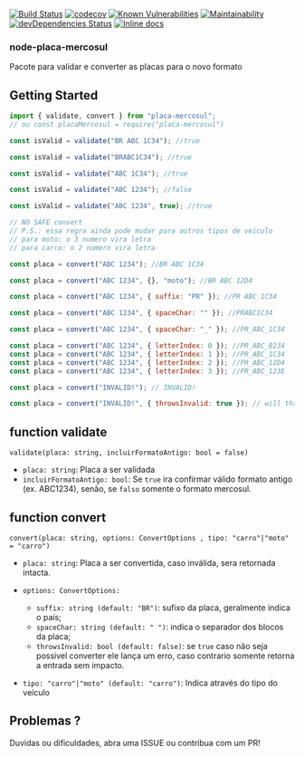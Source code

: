 [![Build Status](https://travis-ci.org/castrolol/node-placa-mercosul.svg?branch=master)](https://travis-ci.org/castrolol/node-placa-mercosul) [![codecov](https://codecov.io/gh/castrolol/node-placa-mercosul/branch/master/graph/badge.svg)](https://codecov.io/gh/castrolol/node-placa-mercosul) [![Known Vulnerabilities](https://snyk.io/test/github/castrolol/node-placa-mercosul/badge.svg?targetFile=package.json)](https://snyk.io/test/github/castrolol/node-placa-mercosul?targetFile=package.json) [![Maintainability](https://api.codeclimate.com/v1/badges/4f7cd57e5ed89e05965d/maintainability)](https://codeclimate.com/github/castrolol/node-placa-mercosul/maintainability) [![devDependencies Status](https://david-dm.org/castrolol/node-placa-mercosul/dev-status.svg)](https://david-dm.org/castrolol/node-placa-mercosul?type=dev) [![Inline docs](http://inch-ci.org/github/castrolol/node-placa-mercosul.svg?branch=master)](http://inch-ci.org/github/castrolol/node-placa-mercosul)

### node-placa-mercosul

Pacote para validar e converter as placas para o novo formato

## Getting Started

```js
import { validate, convert } from "placa-mercosul";
// ou const placaMercosul = require("placa-mercosul")

const isValid = validate("BR ABC 1C34"); //true

const isValid = validate("BRABC1C34"); //true

const isValid = validate("ABC 1C34"); //true

const isValid = validate("ABC 1234"); //false

const isValid = validate("ABC 1234", true); //true

// NO SAFE convert
// P.S.: essa regra ainda pode mudar para outros tipos de veiculo
// para moto: o 3 numero vira letra
// para carro: o 2 numero vira letra

const placa = convert("ABC 1234"); //BR ABC 1C34

const placa = convert("ABC 1234", {}, "moto"); //BR ABC 12D4

const placa = convert("ABC 1234", { suffix: "PR" }); //PR ABC 1C34

const placa = convert("ABC 1234", { spaceChar: "" }); //PRABC1C34

const placa = convert("ABC 1234", { spaceChar: "_" }); //PR_ABC_1C34

const placa = convert("ABC 1234", { letterIndex: 0 }); //PR_ABC_B234
const placa = convert("ABC 1234", { letterIndex: 1 }); //PR_ABC_1C34
const placa = convert("ABC 1234", { letterIndex: 2 }); //PR_ABC_12D4
const placa = convert("ABC 1234", { letterIndex: 3 }); //PR_ABC_123E

const placa = convert("INVALID!"); // INVALID!

const placa = convert("INVALID!", { throwsInvalid: true }); // will throw Error!!
```

## function **validate**

`validate(placa: string, incluirFormatoAntigo: bool = false)`

- `placa: string`: Placa a ser validada
- `incluirFormatoAntigo: bool`: Se `true` ira confirmar válido formato antigo (ex. ABC1234), senão, se `falso` somente o formato mercosul.

## function **convert**

`convert(placa: string, options: ConvertOptions , tipo: "carro"|"moto" = "carro")`

- `placa: string`: Placa a ser convertida, caso inválida, sera retornada intacta.
- `options: ConvertOptions:`

  - `suffix: string (default: "BR")`: sufixo da placa, geralmente indica o país;
  - `spaceChar: string (default: " ")`: indica o separador dos blocos da placa;
  - `throwsInvalid: bool (default: false)`: se `true` caso não seja possivel converter ele lança um erro, caso contrario somente retorna a entrada sem impacto.

- `tipo: "carro"|"moto" (default: "carro")`: Indica através do tipo do veículo

## Problemas ?

Duvidas ou dificuldades, abra uma ISSUE ou contribua com um PR!

